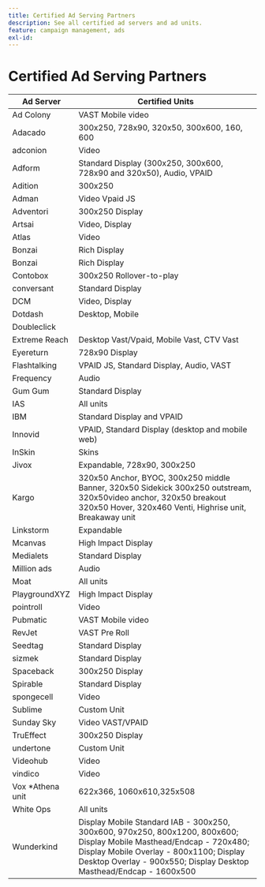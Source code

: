 ```yaml
---
title: Certified Ad Serving Partners
description: See all certified ad servers and ad units.
feature: campaign management, ads
exl-id: 
---
```

# Certified Ad Serving Partners

| Ad Server | Certified Units |
|-----------|-----------------|
| Ad Colony | VAST Mobile video |
| Adacado | 300x250, 728x90, 320x50, 300x600, 160, 600 |
| adconion | Video |
| Adform | Standard Display (300x250, 300x600, 728x90 and 320x50), Audio, VPAID |
| Adition | 300x250 |
| Adman | Video Vpaid JS |
| Adventori | 300x250 Display |
| Artsai | Video, Display |
| Atlas | Video |
| Bonzai | Rich Display |
| Bonzai | Rich Display |
| Contobox | 300x250 Rollover-to-play |
| conversant | Standard Display |
| DCM | Video, Display |
| Dotdash | Desktop, Mobile |
| Doubleclick | |
| Extreme Reach | Desktop Vast/Vpaid, Mobile Vast, CTV Vast |
| Eyereturn | 728x90 Display |
| Flashtalking | VPAID JS, Standard Display, Audio, VAST |
| Frequency | Audio |
| Gum Gum | Standard Display |
| IAS | All units |
| IBM | Standard Display and VPAID |
| Innovid | VPAID, Standard Display (desktop and mobile web) |
| InSkin | Skins |
| Jivox | Expandable, 728x90, 300x250 |
| Kargo | 320x50 Anchor, BYOC, 300x250 middle Banner, 320x50 Sidekick 300x250 outstream, 320x50video anchor, 320x50 breakout 320x50 Hover, 320x460 Venti, Highrise unit, Breakaway unit |
| Linkstorm | Expandable |
| Mcanvas | High Impact Display |
| Medialets | Standard Display |
| Million ads | Audio |
| Moat | All units |
| PlaygroundXYZ | High Impact Display |
| pointroll | Video |
| Pubmatic | VAST Mobile video |
| RevJet | VAST Pre Roll |
| Seedtag | Standard Display |
| sizmek | Standard Display |
| Spaceback | 300x250 Display |
| Spirable | Standard Display |
| spongecell | Video |
| Sublime | Custom Unit |
| Sunday Sky | Video VAST/VPAID |
| TruEffect | 300x250 Display |
| undertone | Custom Unit |
| Videohub | Video |
| vindico | Video |
| Vox *Athena unit | 622x366, 1060x610,325x508 |
| White Ops | All units |
| Wunderkind | Display Mobile Standard IAB - 300x250, 300x600, 970x250, 800x1200, 800x600; Display Mobile Masthead/Endcap - 720x480; Display Mobile Overlay - 800x1100; Display Desktop Overlay - 900x550; Display Desktop Masthead/Endcap - 1600x500 |
